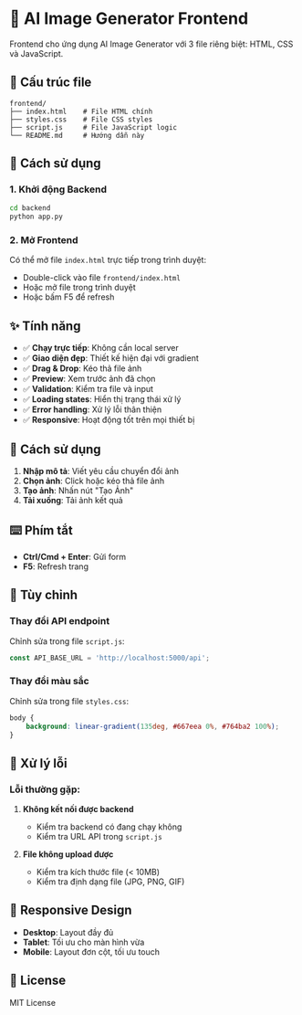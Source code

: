 # 🎨 AI Image Generator Frontend

Frontend cho ứng dụng AI Image Generator với 3 file riêng biệt: HTML, CSS và JavaScript.

## 📁 Cấu trúc file

```
frontend/
├── index.html    # File HTML chính
├── styles.css    # File CSS styles
├── script.js     # File JavaScript logic
└── README.md     # Hướng dẫn này
```

## 🚀 Cách sử dụng

### 1. Khởi động Backend
```bash
cd backend
python app.py
```

### 2. Mở Frontend
Có thể mở file `index.html` trực tiếp trong trình duyệt:
- Double-click vào file `frontend/index.html`
- Hoặc mở file trong trình duyệt
- Hoặc bấm F5 để refresh

## ✨ Tính năng

- ✅ **Chạy trực tiếp**: Không cần local server
- ✅ **Giao diện đẹp**: Thiết kế hiện đại với gradient
- ✅ **Drag & Drop**: Kéo thả file ảnh
- ✅ **Preview**: Xem trước ảnh đã chọn
- ✅ **Validation**: Kiểm tra file và input
- ✅ **Loading states**: Hiển thị trạng thái xử lý
- ✅ **Error handling**: Xử lý lỗi thân thiện
- ✅ **Responsive**: Hoạt động tốt trên mọi thiết bị

## 🎯 Cách sử dụng

1. **Nhập mô tả**: Viết yêu cầu chuyển đổi ảnh
2. **Chọn ảnh**: Click hoặc kéo thả file ảnh
3. **Tạo ảnh**: Nhấn nút "Tạo Ảnh"
4. **Tải xuống**: Tải ảnh kết quả

## ⌨️ Phím tắt

- **Ctrl/Cmd + Enter**: Gửi form
- **F5**: Refresh trang

## 🔧 Tùy chỉnh

### Thay đổi API endpoint
Chỉnh sửa trong file `script.js`:
```javascript
const API_BASE_URL = 'http://localhost:5000/api';
```

### Thay đổi màu sắc
Chỉnh sửa trong file `styles.css`:
```css
body {
    background: linear-gradient(135deg, #667eea 0%, #764ba2 100%);
}
```

## 🐛 Xử lý lỗi

### Lỗi thường gặp:

1. **Không kết nối được backend**
   - Kiểm tra backend có đang chạy không
   - Kiểm tra URL API trong `script.js`

2. **File không upload được**
   - Kiểm tra kích thước file (< 10MB)
   - Kiểm tra định dạng file (JPG, PNG, GIF)

## 📱 Responsive Design

- **Desktop**: Layout đầy đủ
- **Tablet**: Tối ưu cho màn hình vừa
- **Mobile**: Layout đơn cột, tối ưu touch

## 📄 License

MIT License 